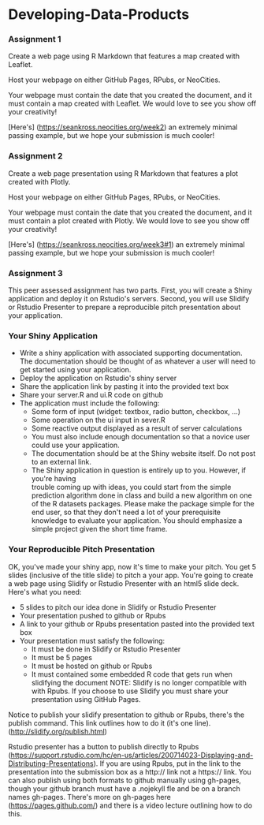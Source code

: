 # Developing-Data-Products

### Assignment 1
Create a web page using R Markdown that features a map created with Leaflet.

Host your webpage on either GitHub Pages, RPubs, or NeoCities.

Your webpage must contain the date that you created the document, and it must contain a map created with Leaflet. We would love to see you show off your creativity!

[Here's] (https://seankross.neocities.org/week2) an extremely minimal passing example, but we hope your submission is much cooler!

### Assignment 2
Create a web page presentation using R Markdown that features a plot created with Plotly.

Host your webpage on either GitHub Pages, RPubs, or NeoCities.

Your webpage must contain the date that you created the document, and it must contain a plot created with Plotly. We would love to see you show off your creativity!

[Here's] (https://seankross.neocities.org/week3#1) an extremely minimal passing example, but we hope your submission is much cooler!

### Assignment 3
This peer assessed assignment has two parts. First, you will create a Shiny application and deploy it on Rstudio's servers. Second, you will use Slidify or Rstudio Presenter to prepare a reproducible pitch presentation about your application.

### Your Shiny Application
* Write a shiny application with associated supporting documentation. The documentation should 
  be thought of as whatever a user will need to get started using your application.
* Deploy the application on Rstudio's shiny server
* Share the application link by pasting it into the provided text box
* Share your server.R and ui.R code on github
* The application must include the following:
    * Some form of input (widget: textbox, radio button, checkbox, ...)
    * Some operation on the ui input in sever.R
    * Some reactive output displayed as a result of server calculations
    * You must also include enough documentation so that a novice user could use your 
      application.
    * The documentation should be at the Shiny website itself. Do not post to an external link.
    * The Shiny application in question is entirely up to you. However, if you're having       
      trouble coming up with ideas, you could start from the simple prediction algorithm done         in class and build a new algorithm on one of the R datasets packages. Please make the           package simple for the end user, so that they don't need a lot of your prerequisite             knowledge to evaluate your application. You should emphasize a simple project given the         short time frame.

### Your Reproducible Pitch Presentation
OK, you've made your shiny app, now it's time to make your pitch. You get 5 slides (inclusive of the title slide) to pitch a your app. You're going to create a web page using Slidify or Rstudio Presenter with an html5 slide deck. Here's what you need:

* 5 slides to pitch our idea done in Slidify or Rstudio Presenter
* Your presentation pushed to github or Rpubs
* A link to your github or Rpubs presentation pasted into the provided text box
* Your presentation must satisfy the following:
    * It must be done in Slidify or Rstudio Presenter
    * It must be 5 pages
    * It must be hosted on github or Rpubs
    * It must contained some embedded R code that gets run when slidifying the document NOTE:         Slidify is no longer compatible with with Rpubs. If you choose to use Slidify you must          share your presentation using GitHub Pages.

Notice to publish your slidify presentation to github or Rpubs, there's the publish command. This link outlines how to do it (it's one line). (http://slidify.org/publish.html)

Rstudio presenter has a button to publish directly to Rpubs (https://support.rstudio.com/hc/en-us/articles/200714023-Displaying-and-Distributing-Presentations). If you are using Rpubs, put in the link to the presentation into the submission box as a http:// link not a https:// link. You can also publish using both formats to github manually using gh-pages, though your github branch must have a .nojekyll fle and be on a branch names gh-pages. There's more on gh-pages here (https://pages.github.com/) and there is a video lecture outlining how to do this.
